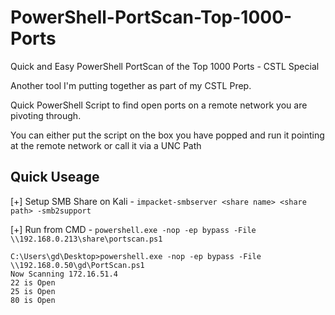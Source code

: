# PowerShell-PortScan-Top-1000-Ports
Quick and Easy PowerShell PortScan of the Top 1000 Ports - CSTL Special

Another tool I'm putting together as part of my CSTL Prep.

Quick PowerShell Script to find open ports on a remote network you are pivoting through.

You can either put the script on the box you have popped and run it pointing at the remote network or call it via a UNC Path

## Quick Useage

[+] Setup SMB Share on Kali - `impacket-smbserver <share name> <share path> -smb2support`

[+] Run from CMD - `powershell.exe -nop -ep bypass -File \\192.168.0.213\share\portscan.ps1`

```
C:\Users\gd\Desktop>powershell.exe -nop -ep bypass -File \\192.168.0.50\gd\PortScan.ps1
Now Scanning 172.16.51.4
22 is Open
25 is Open
80 is Open
```



